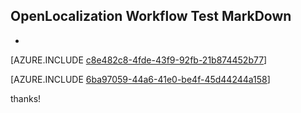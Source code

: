 ## OpenLocalization Workflow Test MarkDown
* 

[AZURE.INCLUDE [c8e482c8-4fde-43f9-92fb-21b874452b77](calleeMd1.md)]



[AZURE.INCLUDE [6ba97059-44a6-41e0-be4f-45d44244a158](calleeMd2.md)]

 
thanks!